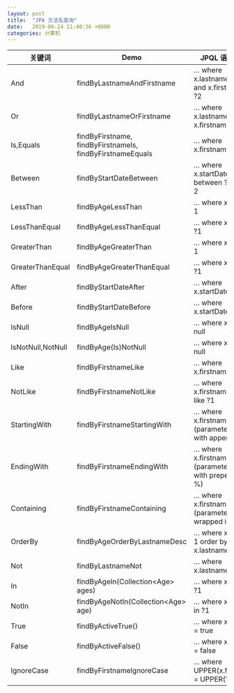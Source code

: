 ```yaml
---
layout: post
title:  "JPA 方法名查询"
date:   2019-06-24 11:40:36 +0800
categories: 计算机
---
```

<table>
<colgroup>
<col>
<col>
<col>
</colgroup>
<thead>
<tr>
<th>关键词</th>
<th>Demo</th>
<th>JPQL 语句片段</th>
</tr>
</thead>
<tbody>
<tr>
<td>And</td>
<td>findByLastnameAndFirstname</td>
<td>… where x.lastname = ?1 and x.firstname = ?2</td>
</tr>
<tr>
<td>Or</td>
<td>findByLastnameOrFirstname</td>
<td>… where x.lastname = ?1 or x.firstname = ?2</td>
</tr>
<tr>
<td>Is,Equals</td>
<td>findByFirstname,<br>findByFirstnameIs,<br>findByFirstnameEquals</td>
<td>… where x.firstname = ?1</td>
</tr>
<tr>
<td>Between</td>
<td>findByStartDateBetween</td>
<td>… where x.startDate between ?1 and ?2</td>
</tr>
<tr>
<td>LessThan</td>
<td>findByAgeLessThan</td>
<td>… where x.age &lt; ?1</td>
</tr>
<tr>
<td>LessThanEqual</td>
<td>findByAgeLessThanEqual</td>
<td>… where x.age ⇐ ?1</td>
</tr>
<tr>
<td>GreaterThan</td>
<td>findByAgeGreaterThan</td>
<td>… where x.age &gt; ?1</td>
</tr>
<tr>
<td>GreaterThanEqual</td>
<td>findByAgeGreaterThanEqual</td>
<td>… where x.age &gt;= ?1</td>
</tr>
<tr>
<td>After</td>
<td>findByStartDateAfter</td>
<td>… where x.startDate &gt; ?1</td>
</tr>
<tr>
<td>Before</td>
<td>findByStartDateBefore</td>
<td>… where x.startDate &lt; ?1</td>
</tr>
<tr>
<td>IsNull</td>
<td>findByAgeIsNull</td>
<td>… where x.age is null</td>
</tr>
<tr>
<td>IsNotNull,NotNull</td>
<td>findByAge(Is)NotNull</td>
<td>… where x.age not null</td>
</tr>
<tr>
<td>Like</td>
<td>findByFirstnameLike</td>
<td>… where x.firstname like ?1</td>
</tr>
<tr>
<td>NotLike</td>
<td>findByFirstnameNotLike</td>
<td>… where x.firstname not like ?1</td>
</tr>
<tr>
<td>StartingWith</td>
<td>findByFirstnameStartingWith</td>
<td>… where x.firstname like ?1 (parameter bound with appended %)</td>
</tr>
<tr>
<td>EndingWith</td>
<td>findByFirstnameEndingWith</td>
<td>… where x.firstname like ?1 (parameter bound with prepended %)</td>
</tr>
<tr>
<td>Containing</td>
<td>findByFirstnameContaining</td>
<td>… where x.firstname like ?1 (parameter bound wrapped in %)</td>
</tr>
<tr>
<td>OrderBy</td>
<td>findByAgeOrderByLastnameDesc</td>
<td>… where x.age = ?1 order by x.lastname desc</td>
</tr>
<tr>
<td>Not</td>
<td>findByLastnameNot</td>
<td>… where x.lastname &lt;&gt; ?1</td>
</tr>
<tr>
<td>In</td>
<td>findByAgeIn(Collection&lt;Age&gt; ages)</td>
<td>… where x.age in ?1</td>
</tr>
<tr>
<td>NotIn</td>
<td>findByAgeNotIn(Collection&lt;Age&gt; age)</td>
<td>… where x.age not in ?1</td>
</tr>
<tr>
<td>True</td>
<td>findByActiveTrue()</td>
<td>… where x.active = true</td>
</tr>
<tr>
<td>False</td>
<td>findByActiveFalse()</td>
<td>… where x.active = false</td>
</tr>
<tr>
<td>IgnoreCase</td>
<td>findByFirstnameIgnoreCase</td>
<td>… where UPPER(x.firstame) = UPPER(?1)</td>
</tr>
</tbody>
</table>